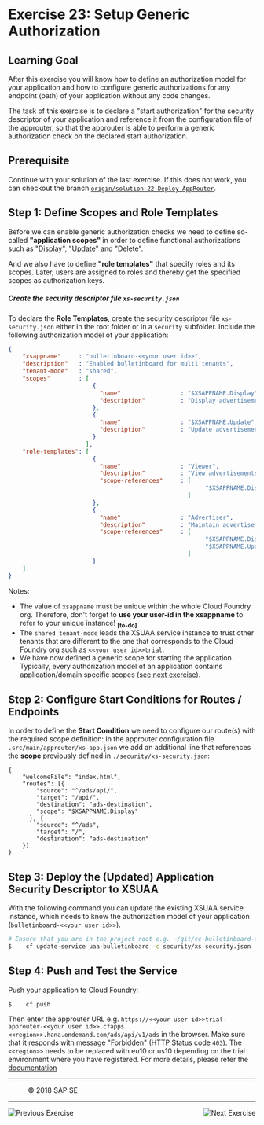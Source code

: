 Exercise 23: Setup Generic Authorization
========================================

## Learning Goal
After this exercise you will know how to define an authorization model for your application and how to configure generic authorizations for any endpoint (path) of your application without any code changes.

The task of this exercise is to declare a "start authorization" for the security descriptor of your application and reference it from the configuration file of the approuter, so that the approuter is able to perform a generic authorization check on the declared start authorization.

## Prerequisite
Continue with your solution of the last exercise. If this does not work, you can checkout the branch [`origin/solution-22-Deploy-AppRouter`](https://github.com/SAP/cloud-bulletinboard-ads/tree/solution-22-Deploy-AppRouter).
## Step 1: Define Scopes and Role Templates

Before we can enable generic authorization checks we need to define so-called **"application scopes"** in order to define functional authorizations such as "Display", "Update" and "Delete".

And we also have to define **"role templates"** that specify roles and its scopes. Later, users are assigned to roles and thereby get the specified scopes as authorization keys. 

##### Create the security descriptor file `xs-security.json`

To declare the **Role Templates**, create the security descriptor file `xs-security.json` either in the root folder or in a `security` subfolder. Include the following authorization model of your application:

```json
{
    "xsappname"     : "bulletinboard-<<your user id>>",
    "description"   : "Enabled bulletinboard for multi tenants",
    "tenant-mode"   : "shared",
    "scopes"        : [
                        {
                          "name"                 : "$XSAPPNAME.Display",
                          "description"          : "Display advertisements"
                        },
                        {
                          "name"                 : "$XSAPPNAME.Update",
                          "description"          : "Update advertisements"
                        }
                      ],
    "role-templates": [
                        {
                          "name"                 : "Viewer",
                          "description"          : "View advertisements",
                          "scope-references"     : [
                                                        "$XSAPPNAME.Display"             
                                                   ]                                            
                        },
                        {
                          "name"                 : "Advertiser",
                          "description"          : "Maintain advertisements",
                          "scope-references"     : [
                                                        "$XSAPPNAME.Display",             
                                                        "$XSAPPNAME.Update"             
                                                   ]                                            
                        }
    ]
}
```

Notes: 
* The value of `xsappname` must be unique within the whole Cloud Foundry org. Therefore, don't forget to **use your user-id in the xsappname** to refer to your unique instance! <sub><b>[to-do]</b></sub>
* The `shared tenant-mode` leads the XSUAA service instance to trust other tenants that are different to the one that corresponds to the Cloud Foundry org such as `<<your user id>>trial`.
* We have now defined a generic scope for starting the application. Typically, every authorization model of an application contains application/domain specific scopes ([see next exercise](Exercise_24_MakeYourApplicationSecure.md)).

## Step 2: Configure Start Conditions for Routes / Endpoints

In order to define the **Start Condition** we need to configure our route(s) with the required scope definition: In the approuter configuration file `.src/main/approuter/xs-app.json` we add an additional line that references the **scope** previously defined in `./security/xs-security.json`:

```
{
    "welcomeFile": "index.html",
    "routes": [{
        "source": "^/ads/api/",
        "target": "/api/",
        "destination": "ads-destination",
        "scope": "$XSAPPNAME.Display"
      }, {
        "source": "^/ads",
        "target": "/",
        "destination": "ads-destination"
    }]
}
```

## Step 3: Deploy the (Updated) Application Security Descriptor to XSUAA

With the following command you can update the existing XSUAA service instance, which needs to know the authorization model of your application (`bulletinboard-<<your user id>>`).
```bash
# Ensure that you are in the project root e.g. ~/git/cc-bulletinboard-ads
$    cf update-service uaa-bulletinboard -c security/xs-security.json
```


## Step 4: Push and Test the Service

Push your application to Cloud Foundry:
```
$    cf push
```

Then enter the approuter URL e.g. `https://<<your user id>>trial-approuter-<<your user id>>.cfapps.<<region>>.hana.ondemand.com/ads/api/v1/ads` in the browser. Make sure that it responds with message "Forbidden" (HTTP Status code `403`). The `<<region>>` needs to be replaced with eu10 or us10 depending on the trial environment where you have registered. For more details, please refer the [documentation](https://help.sap.com/viewer/65de2977205c403bbc107264b8eccf4b/Cloud/en-US/350356d1dc314d3199dca15bd2ab9b0e.html)


 
***
<dl>
  <dd>
  <div class="footer">&copy; 2018 SAP SE</div>
  </dd>
</dl>
<hr>
<a href="Exercise_22_DeployApplicationRouter.md">
  <img align="left" alt="Previous Exercise">
</a>
<a href="Exercise_24_MakeYourApplicationSecure.md">
  <img align="right" alt="Next Exercise">
</a>
